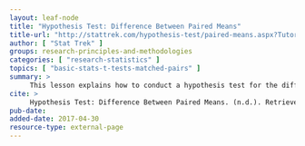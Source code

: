 ```yaml
---
layout: leaf-node
title: "Hypothesis Test: Difference Between Paired Means"
title-url: "http://stattrek.com/hypothesis-test/paired-means.aspx?Tutorial=AP"
author: [ "Stat Trek" ]
groups: research-principles-and-methodologies
categories: [ "research-statistics" ]
topics: [ "basic-stats-t-tests-matched-pairs" ]
summary: >
     This lesson explains how to conduct a hypothesis test for the difference between paired means.
cite: >
     Hypothesis Test: Difference Between Paired Means. (n.d.). Retrieved April 30, 2017, from http://stattrek.com/hypothesis-test/paired-means.aspx?Tutorial=AP
pub-date: 
added-date: 2017-04-30
resource-type: external-page
---
```

